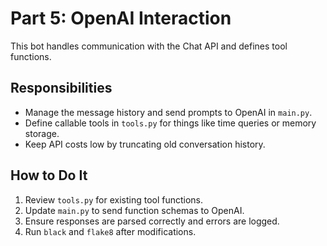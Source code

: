 # Part 5: OpenAI Interaction

This bot handles communication with the Chat API and defines tool functions.

## Responsibilities
- Manage the message history and send prompts to OpenAI in `main.py`.
- Define callable tools in `tools.py` for things like time queries or memory storage.
- Keep API costs low by truncating old conversation history.

## How to Do It
1. Review `tools.py` for existing tool functions.
2. Update `main.py` to send function schemas to OpenAI.
3. Ensure responses are parsed correctly and errors are logged.
4. Run `black` and `flake8` after modifications.
